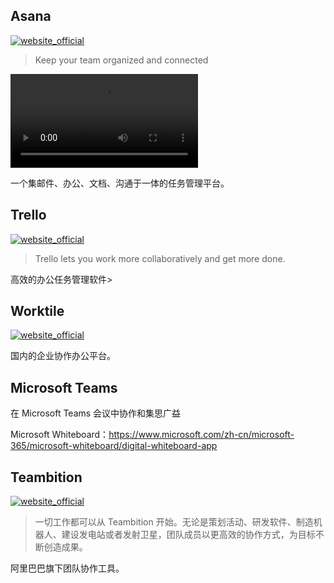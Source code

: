 ## Asana
[![website_official](https://gitbook07.oss-cn-hangzhou.aliyuncs.com/website_official.svg)](https://asana.com/)

> Keep your team organized and connected
> 
<video src="https://d1gwm4cf8hecp4.cloudfront.net/videos/homepage/timeline/home-timeline-EN.mp4" controls="controls">
您的浏览器不支持 video 标签。
</video>

一个集邮件、办公、文档、沟通于一体的任务管理平台。

## Trello
[![website_official](https://gitbook07.oss-cn-hangzhou.aliyuncs.com/website_official.svg)](https://trello.com/)

> Trello lets you work more collaboratively and get more done.

高效的办公任务管理软件>

## Worktile
[![website_official](https://gitbook07.oss-cn-hangzhou.aliyuncs.com/website_official.svg)](https://worktile.com/)

国内的企业协作办公平台。

##  Microsoft Teams

在 Microsoft Teams 会议中协作和集思广益

Microsoft Whiteboard：https://www.microsoft.com/zh-cn/microsoft-365/microsoft-whiteboard/digital-whiteboard-app

## Teambition
[![website_official](https://gitbook07.oss-cn-hangzhou.aliyuncs.com/website_official.svg)](https://www.teambition.com/)

> 一切工作都可以从 Teambition 开始。无论是策划活动、研发软件、制造机器人、建设发电站或者发射卫星，团队成员以更高效的协作方式，为目标不断创造成果。

阿里巴巴旗下团队协作工具。
